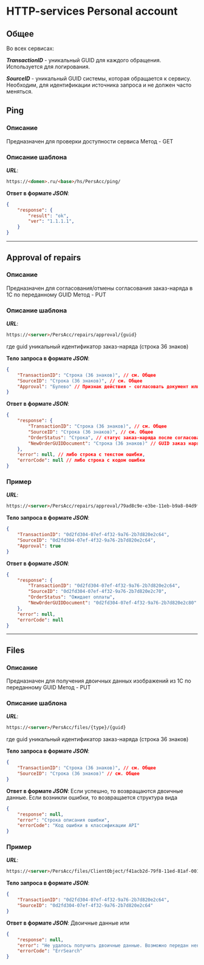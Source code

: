 # HTTP-services Personal аccount

## Общее

Во всех сервисах:

**_TransactionID_** - уникальный GUID для каждого обращения. Используется для логирования.

**_SourceID_** - уникальный GUID системы, которая обращается к сервису. Необходим, для идентификации источника запроса и не должен часто меняться.


## Ping
### Описание
Предназначен для проверки доступности сервиса
Метод - GET

### Описание шаблона
**_URL_**: 
```html
https://<domen>.ru/<base>/hs/PersAcc/ping/
```

**Ответ в формате _JSON_**: 
```json
{
    "response": {
        "result": "ok",
        "ver": "1.1.1.1",
    }
}
```

---

## Approval of repairs
### Описание
Предназначен для согласования/отмены согласования заказ-наряда в 1С по переданному GUID
Метод - PUT

### Описание шаблона
**_URL_**: 
```html
https://<server>/PersAcc/repairs/approval/{guid}
```
где guid уникальный идентификатор заказ-наряда (строка 36 знаков)

**Тело запроса в формате _JSON_**:
```json
{
    "TransactionID": "Строка (36 знаков)", // см. Общее
    "SourceID": "Строка (36 знаков)", // см. Общее
    "Approval": "Булево" // Признак действия - согласовать документ или отменить согласование
}
```

**Ответ в формате _JSON_**: 
```json
{
    "response": {
        "TransactionID": "Строка (36 знаков)", // см. Общее
        "SourceID": "Строка (36 знаков)", // см. Общее
        "OrderStatus": "Строка", // статус заказ-наряда после согласования или отмены согласования
        "NewOrderGUIDDocument": "Строка (36 знаков)" // GUID заказ наряда на диагностику (создается при отмене согласования)
    },
    "error": null, // либо строка с текстом ошибки,
    "errorCode": null // либо строка с кодом ошибки
}
```

### Пример

**_URL_**: 
```html
https://<server>/PersAcc/repairs/approval/79ad8c9e-e3be-11eb-b9a8-04d9f5ae0304  
```

**Тело запроса в формате _JSON_**:
```json
{
    "TransactionID": "0d2fd304-07ef-4f32-9a76-2b7d820e2c64",
    "SourceID": "0d2fd304-07ef-4f32-9a76-2b7d820e2c64",
    "Approval": true
}
```

**Ответ в формате _JSON_**: 
```json
{
    "response": {
        "TransactionID": "0d2fd304-07ef-4f32-9a76-2b7d820e2c64",
        "SourceID": "0d2fd304-07ef-4f32-9a76-2b7d820e2c70",
        "OrderStatus": "Ожидает оплаты",
        "NewOrderGUIDDocument": "0d2fd304-07ef-4f32-9a76-2b7d820e2c80"
    },
    "error": null,
    "errorCode": null
}
```

---

## Files
### Описание
Предназначен для получения двоичных данных изображений из 1С по переданному GUID
Метод - PUT

### Описание шаблона
**_URL_**: 
```html
https://<server>/PersAcc/files/{type}/{guid}
```
где guid уникальный идентификатор заказ-наряда (строка 36 знаков)

**Тело запроса в формате _JSON_**:
```json
{
    "TransactionID": "Строка (36 знаков)", // см. Общее
    "SourceID": "Строка (36 знаков)" // см. Общее
}
```

**Ответ в формате _JSON_**:
Если успешно, то возвращаются двоичные данные.
Если возникли ошибки, то возвращается структура вида
```json
{
    "response": null,
    "error": "Строка описания ошибки",
    "errorCode": "Код ошибки в классификации API"
}
```

### Пример

**_URL_**: 
```html
https://<server>/PersAcc/files/ClientObject/f41acb2d-79f8-11ed-81af-00155df43007 
```

**Тело запроса в формате _JSON_**:
```json
{
    "TransactionID": "0d2fd304-07ef-4f32-9a76-2b7d820e2c64",
    "SourceID": "0d2fd304-07ef-4f32-9a76-2b7d820e2c64"
}
```

**Ответ в формате _JSON_**: 
Двоичные данные или
```json
{
    "response": null,
    "error": "Не удалось получить двоичные данные. Возможно передан некорректный идентификатор (guid)",
    "errorCode": "ErrSearch"
}
```
